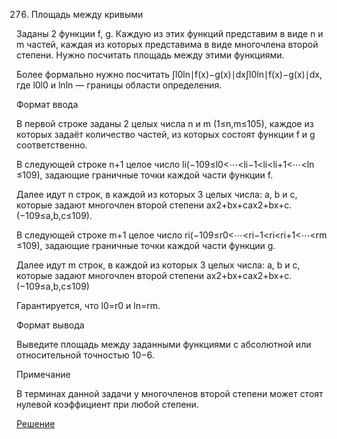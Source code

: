 276. Площадь между кривыми

Заданы 2 функции f, g. Каждую из этих функций представим в виде n и m частей, каждая из которых представима в виде многочлена второй степени. Нужно посчитать площадь между этими функциями.

Более формально нужно посчитать ∫l0ln∣f(x)−g(x)∣dx∫l0​ln​​∣f(x)−g(x)∣dx, где l0l0​ и lnln​ — границы области определения.

Формат ввода

В первой строке заданы 2 целых числа n и m (1≤n,m≤105), каждое из которых задаёт количество частей, из которых состоят функции f и g соответственно.

В следующей строке n+1 целое число li​ (−109≤l0​<⋯<li−1​<li​<li+1​<⋯<ln​≤109), задающие граничные точки каждой части функции f.

Далее идут n строк, в каждой из которых 3 целых числа: a, b и c, которые задают многочлен второй степени ax2+bx+cax2+bx+c. (−109≤a,b,c≤109).

В следующей строке m+1 целое число ri​ (−109≤r0​<⋯<ri−1​<ri​<ri+1​<⋯<rm​≤109), задающие граничные точки каждой части функции g.

Далее идут m строк, в каждой из которых 3 целых числа: a, b и c, которые задают многочлен второй степени ax2+bx+cax2+bx+c. (−109≤a,b,c≤109)

Гарантируется, что l0​=r0​ и ln​=rm​.

Формат вывода

Выведите площадь между заданными функциями c абсолютной или относительной точностью 10−6.

Примечание

В терминах данной задачи у многочленов второй степени может стоят нулевой коэффициент при любой степени.

[Решение](solution.py)